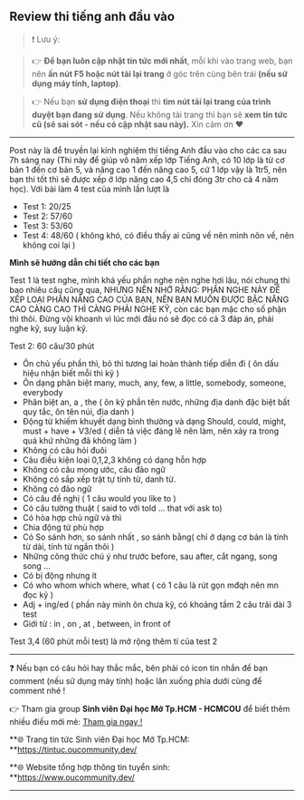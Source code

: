 ## Review thi tiếng anh đầu vào

> ❗ Lưu ý: 

>👉 **Để bạn luôn cập nhật tin tức mới nhất**, mỗi khi vào trang web, bạn nên **ấn nút F5 hoặc nút tải lại trang** ở góc trên cùng bên trái **(nếu sử dụng máy tính, laptop)**. 

>👉 Nếu bạn **sử dụng điện thoại** thì **tìm nút tải lại trang của trình duyệt bạn đang sử dụng**. Nếu không tải trang thì bạn sẽ **xem tin tức cũ (sẽ sai sót - nếu có cập nhật sau này).** Xin cảm ơn ❤

---

Post này là để truyền lại kinh nghiệm thi tiếng Anh đầu vào cho các ca sau 7h sáng nay (Thi này để giúp vô năm xếp lớp Tiếng Anh, có 10 lớp là từ cơ bản 1 đến cơ bản 5, và nâng cao 1 đến nâng cao 5, cứ 1 lớp vậy là 1tr5, nên bạn thi tốt thì sẽ được xếp ở lớp nâng cao 4,5 chỉ đóng 3tr cho cả 4 năm học).
Với bài làm 4 test của mình lần lượt là
- Test 1: 20/25
- Test 2: 57/60
- Test 3: 53/60
- Test 4: 48/60 ( không khó, có điều thấy ai cũng về nên mình nôn về, nên không coi lại )

**Mình sẽ hướng dẫn chi tiết cho các bạn**

Test 1 là test nghe, mình khá yếu phần nghe nên nghe hơi lâu, nói chung thi bao nhiêu câu cũng qua, NHƯNG NÊN NHỚ RẰNG: PHẦN NGHE NÀY ĐỂ XẾP LOẠI PHẦN NÂNG CAO CỦA BẠN, NÊN BẠN MUỐN ĐƯỢC BẬC NÂNG CAO CÀNG CAO THÌ CÀNG PHẢI NGHE KỸ, còn các bạn mặc cho số phận thì thôi. Đừng vội khoanh vì lúc mới đầu nó sẽ đọc có cả 3 đáp án, phải nghe kỹ, suy luận kỹ.

Test 2: 60 câu/30 phút
- Ôn chủ yếu phần thì, bỏ thì tương lai hoàn thành tiếp diễn đi (  ôn dấu hiệu nhận biết mỗi thì kỹ )
- Ôn dạng phân biệt many, much, any, few, a little, somebody, someone, everybody
- Phân biệt an, a , the ( ôn kỹ phần tên nước, những địa danh đặc biệt bất quy tắc, ôn tên núi, địa danh )
- Động từ khiếm khuyết dạng bình thường và dạng 
Should, could, might, must  + have + V3/ed ( diễn tả việc đáng lẽ nên làm, nên xảy ra trong quá khứ những đã không làm )
- Không có câu hỏi đuôi
- Câu điều kiện loại 0,1,2,3 không có dạng hỗn hợp
- Không có câu mong ước, câu đảo ngữ
- Không có sắp xếp trật tự tính từ, danh từ. 
- Không có đảo ngữ
- Có câu đề nghị ( 1 câu would you like to )
- Có câu tường thuật ( said to với told ... that với ask to)
- Có hòa hợp chủ ngữ và thì
- Chia động từ phù hợp
- Có So sánh hơn, so sánh nhất , so sánh bằng( chỉ ở dạng cơ bản là tính từ dài, tính từ ngắn thôi )
- Những công thức chú ý như trước before, sau after, cắt ngang, song song ...
- Có bị động nhưng ít
- Có who whom which where, what ( có 1 câu là rút gọn mđqh nên mn đọc kỹ )
- Adj + ing/ed ( phần này mình ôn chưa kỹ, có khoảng tầm 2 câu trải dài 3 test 
- Giới từ :  in , on , at , between, in front of

Test 3,4 (60 phút mỗi test) là mở rộng thêm tí của test 2

---

❓ Nếu bạn có câu hỏi hay thắc mắc, bên phải có icon tin nhắn để bạn comment (nếu sử dụng máy tính) hoặc lăn xuống phía dưới cùng để comment nhé !

👉 Tham gia group **Sinh viên Đại học Mở Tp.HCM - HCMCOU** để biết thêm nhiều điều mới mẻ: [Tham gia ngay !](https://www.facebook.com/groups/oumembers)

**🌐 Trang tin tức Sinh viên Đại học Mở Tp.HCM: **https://tintuc.oucommunity.dev/

**🌐 Website tổng hợp thông tin tuyển sinh: **https://www.oucommunity.dev/

---

